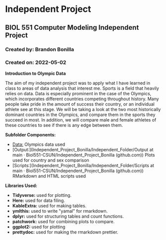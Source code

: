 # Independent Project

## BIOL 551 Computer Modeling Independent Project

### Created by: Brandon Bonilla

### Created on: 2022-05-02

**Introduction to Olympic Data**

The aim of my independent project was to apply what I have learned in class to areas of data analysis that interest me. Sports is a field that heavily relies on data. Data is especially prominent in the case of the Olympics, which incorporates different countries competing throughout history. Many people take pride in the amount of success their country, or an individual athlete see at this stage. We will be taking a look at the two most historically dominant countries in the Olympics, and compare them in the sports they succeed in most. In addition, we will compare male and female athletes of these countries to see if there is any edge between them. 

**Subfolder Components:**

-   [Data:](https://github.com/Biol551-CSUN/Independent_Project_Bonilla/blob/main/Independent_Folder/Data/olympics.csv) Olympics data used
-   [Output:](Independent_Project_Bonilla/Independent_Folder/Output at main · Biol551-CSUN/Independent_Project_Bonilla (github.com)) Plots used for country and sex comparison   
-   [Scripts:](Independent_Project_Bonilla/Independent_Folder/Scripts at main · Biol551-CSUN/Independent_Project_Bonilla (github.com)) RMarkdown and HTML scripts used

**Libraries Used:**

- **Tidyverse:** used for plotting. 
- **Here:** used for data filing. 
- **KableExtra:** used for making tables. 
- **ymlthis:** used to write "yamal" for rmarkdown. 
- **dplyr:** used for structuring tables and count functions. 
- **patchwork:** used for combining plots to compare. 
- **ggplot2:** used for plotting
- **prettydoc:** used for making the rmarkdown prettier. 
